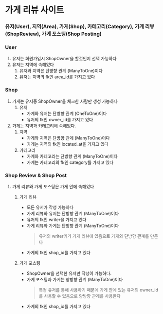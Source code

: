 # 가게 리뷰 사이트
### 유저(User), 지역(Area), 가게(Shop), 카테고리(Category), 가게 리뷰(ShopReview), 가게 포스팅(Shop Posting)

### User
1. 유저는 회원가입시 ShopOwner을 할것인지 선택 가능하다
2. 유저는 지역에 속해있다
   1. 유저와 지역은 단방향 관계 (ManyToOne)이다
   2. 유저는 지역의 fk인 area_id를 가지고 있다

### Shop
1. 가게는 유저중 ShopOwner을 체크한 사람만 생성 가능하다 
   1. 유저
      * 가게와 유저는 단방향 관계 (OneToOne)이다
      * 유저의 fk인 owner_id를 가지고 있다
2. 가게는 지역과 카테고리에 속해있다.
   1. 지역
      * 가게와 지역은 단방향 관계 (ManyToOne)이다
      * 가게는 지역의 fk인 located_at을 가지고 있다
   2. 카테고리
      * 가게와 카테고리는 단방향 관계 (ManyToOne)이다
      * 가게는 카테고리의 fk인 category를 가지고 있다

### Shop Review & Shop Post   
1. 가게 리뷰와 가게 포스팅은 가게 안에 속해있다
   1. 가게 리뷰 
      * 모든 유저가 작성 가능하다
      * 가게 리뷰와 유저는 단방향 관계 (ManyToOne)이다
      * 유저의 fk인 writer을 가지고 있다
      * 가게 리뷰와 가게는 단방향 관계 (ManyToOne)이다
        > 유저의 writer키가 가게 리뷰에 있음으로 가게와 단방향 관계를 만든다 
      * 가게의 fk인 shop_id를 가지고 있다
  
   2. 가게 포스팅
      * ShopOwner을 선택한 유저만 작성이 가능하다.
      * 가게 포스팅과 가게는 양방향 관계 (ManyToOne)이다
        > 특정 유저를 통해 사용하기 때문에 가게 안에 있는 유저의 owner_id를 사용할 수 있음으로 양방향 관계를 사용한다  
      * 가게의 fk인 shop_id를 가지고 있다
   
